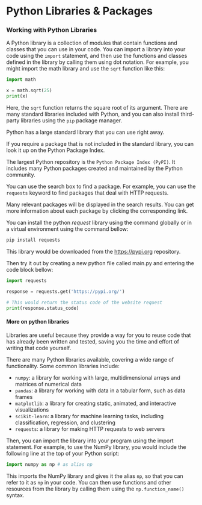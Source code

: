 # Python Libraries & Packages

### Working with Python Libraries

A Python library is a collection of modules that contain functions and classes that you can use in your code. You can import a library into your code using the `import` statement, and then use the functions and classes defined in the library by calling them using dot notation. For example, you might import the math library and use the `sqrt` function like this:

```python
import math

x = math.sqrt(25)
print(x)
```

Here, the `sqrt` function returns the square root of its argument. There are many standard libraries included with Python, and you can also install third-party libraries using the `pip` package manager.

Python has a large standard library that you can use right away.

If you require a package that is not included in the standard library, you can look it up on the Python Package Index.

The largest Python repository is the `Python Package Index (PyPI)`. It includes many Python packages created and maintained by the Python community.

You can use the search box to find a package. For example, you can use the `requests` keyword to find packages that deal with HTTP requests.

Many relevant packages will be displayed in the search results. You can get more information about each package by clicking the corresponding link.

You can install the python _request_ library using the command globally or in a virtual environment using the command bellow:

```bash
pip install requests
```

This library would be downloaded from the https://pypi.org repository.

Then try it out by creating a new python file called main.py and entering the code block bellow:

```python
import requests

response = requests.get('https://pypi.org/')

# This would return the status code of the website request
print(response.status_code)
```

#### More on python libraries

Libraries are useful because they provide a way for you to reuse code that has already been written and tested, saving you the time and effort of writing that code yourself.

There are many Python libraries available, covering a wide range of functionality. Some common libraries include:

* `numpy`: a library for working with large, multidimensional arrays and matrices of numerical data
* `pandas`: a library for working with data in a tabular form, such as data frames
* `matplotlib`: a library for creating static, animated, and interactive visualizations
* `scikit-learn`: a library for machine learning tasks, including classification, regression, and clustering
* `requests`: a library for making HTTP requests to web servers

Then, you can import the library into your program using the import statement. For example, to use the NumPy library, you would include the following line at the top of your Python script:

```python
import numpy as np # as alias np
```

This imports the NumPy library and gives it the alias `np`, so that you can refer to it as `np` in your code. You can then use functions and other resources from the library by calling them using the `np.function_name()` syntax.

